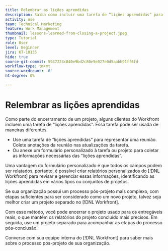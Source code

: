 ```yaml
---
title: Relembrar as lições aprendidas
description: Saiba como incluir uma tarefa de “lições aprendidas” para identificar o que deu certo e o que pode ser melhorado na próxima vez.
activity: use
team: Technical Marketing
feature: Work Management
thumbnail: lessons-learned-from-closing-a-project.jpeg
type: Tutorial
role: User
level: Beginner
jira: KT-10135
hide: true
source-git-commit: 5947224c840e9bd2c80e5e027e0d5aabb91ff6fd
workflow-type: tm+mt
source-wordcount: '0'
ht-degree: 0%

---
```


# Relembrar as lições aprendidas

Como parte do encerramento de um projeto, alguns clientes do Workfront incluem uma tarefa de “lições aprendidas”. Essa tarefa pode ser usada de maneiras diferentes.

* Use uma tarefa de “lições aprendidas” para representar uma reunião. Colete anotações da reunião nas atualizações da tarefa.
* Ou anexe um formulário personalizado à tarefa ou projeto para coletar as informações necessárias das “lições aprendidas”.

Uma vantagem do formulário personalizado é que todos os campos podem ser relatados, portanto, é possível criar relatórios personalizados do [!DNL Workfront] para revisar e gerenciar essas informações, identificando as lições aprendidas em vários tipos ou conjuntos de projetos.

Se sua organização possui um processo pós-projeto mais complexo, com etapas suficientes para ser considerado como um novo projeto, talvez seja melhor criar um projeto separado no [!DNL Workfront].

Com esse método, você pode encerrar o projeto usado para os entregáveis reais, o que mantém os relatórios do projeto concluído mais precisos. Em seguida, use um projeto separado para acompanhar as etapas do processo pós-conclusão.

Converse com sua equipe interna do [!DNL Workfront] para saber mais sobre o processo pós-projeto de sua organização.
